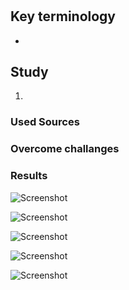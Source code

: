 # 


## Key terminology

* 

## Study

1.

### Used Sources


### Overcome challanges

### Results 

![Screenshot]()

![Screenshot]()

![Screenshot]()


![Screenshot]()

![Screenshot]()
